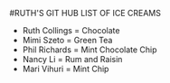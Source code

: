 #RUTH'S GIT HUB LIST OF ICE CREAMS

- Ruth Collings = Chocolate
- Mimi Szeto = Green Tea
- Phil Richards = Mint Chocolate Chip
- Nancy Li = Rum and Raisin
- Mari Vihuri = Mint Chip
